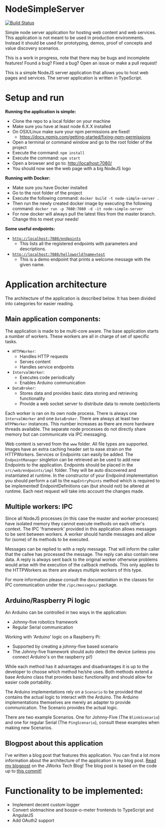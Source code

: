 # NodeSimpleServer

[![Build Status](https://travis-ci.org/ordina-jworks/NodeSimpleServer.svg?branch=master)](https://travis-ci.org/ordina-jworks/NodeSimpleServer)

Simple node server application for hosting web content and web services.
This application is not meant to be used in production environments. 
Instead it should be used for prototyping, demos, proof of concepts and value discovery scenarios.

This is a work in progress, note that there may be bugs and incomplete features! 
Found a bug? Fixed a bug? Open an issue or make a pull request!

This is a simple NodeJS server application that allows you to host web pages and services.
The server application is written in TypeScript.


**Setup and run**
=================

**Running the application is simple:**

- Clone the repo to a local folder on your machine
- Make sure you have at least node 6.X.X installed
- On OSX/Linux make sure your npm permissions are fixed!
  - https://docs.npmjs.com/getting-started/fixing-npm-permissions
- Open a terminal or command window and go to the root folder of the project
- Execute the command: `npm install`
- Execute the command: `npm start`
- Open a browser and go to: [http://localhost:7080/](http://localhost:7080/)
- You should now see the web page with a big NodeJS logo

**Running with Docker:**
- Make sure you have Docker installed
- Go to the root folder of the project
- Execute the following command: `docker build -t node-simple-server .`
- Then run the newly created docker image by executing the following command: `docker run -p 7080:7080 -d -it node-simple-server`
- For now docker will always pull the latest files from the master branch. Change this to meet your needs!

**Some useful endpoints:**

- [`http://localhost:7080/endpoints`](http://localhost:7080/endpoints)
  - This lists all the registered endpoints with parameters and descriptions.
- [`http://localhost:7080/helloworld?name=test`](http://localhost:7080/helloworld/?name=test)
  - This is a demo endpoint that prints a welcome message with the given name.

**Application architecture**
============================
The architecture of the application is described below. It has been divided into categories for easier reading.


**Main application components:**
--------------------------------
The application is made to be multi-core aware. The base application starts a number of workers.
These workers are all in charge of set of specific tasks.

- `HTTPWorker`:
  - Handles HTTP requests
  - Serves content
  - Handles service endpoints
- `IntervalWorker`:
  - Executes code periodically
  - Enables Arduino communication
- `DataBroker`:
  - Stores data and provides basic data storing and retrieving functionality
  - Provide a web socket server to distribute data to remote (web)clients
  
Each worker is ran on its own node process. There is always one `IntervalWorker` and one `DataBroker`.
There are always at least two `HTPPWorker` instances. This number increases as there are more hardware threads available.
The separate node processes do not directly share memory but can communicate via IPC messaging.

Web content is served from the `www` folder. All file types are supported. Images have an extra caching header set to ease strain on the HTTPWorkers.
Services or Endpoints can easily be added. The `EndpointManager` singleton can be retrieved an be used to add new Endpoints to the application.
Endpoints should be placed in the `src/web/endpoints/impl` folder. They will be auto discovered and instantiated at runtime. In the constructor of your Endpoind implementation
you should perform a call to the `mapEntryPoints` method which is required to be implemented! EndpointDefinitions can (but should not) be altered at runtime.
Each next request will take into account the changes made.

**Multiple workers: IPC**
-------------------------
Since all NodeJS processes (in this case the master and worker processes) have isolated memory they cannot execute methods on each other's context.
The IPC 'framework' provided in this application allows messages to be sent between workers. A worker should handle messages and allow for (some) of its methods to be executed.

Messages can be replied to with a reply message. That will inform the caller that the callee has processed the message. The reply can also contain new data.
A reply is always sent back to the original worker otherwise problems would arise with the execution of the callback methods. This only applies to the HTTPWorkers as there are always multiple workers of this type.

For more information please consult the documentation in the classes for IPC communication under the `/ipc/messages/` package.

**Arduino/Raspberry Pi logic**
------------------------------
An Arduino can be controlled in two ways in the application:
- Johnny-five robotics framework
- Regular Serial communication

Working with 'Arduino' logic on a Raspberry Pi:
- Supported by creating a johnny-five based scenario
- The Johnny-five framework should auto detect the device (unless you connect Arduino's on the raspberry pi!)

While each method has it advantages and disadvantages it is up to the developer to choose which method he/she uses.
Both methods extend a base Arduino class that provides basic functionality and should allow for easier code portability.

The Arduino implementations rely on a `Scenario` to be provided that contains the actual logic to interact with the Arduino.
The Arduino implementations themselves are merely an adapter to provide communication. The Scenario provides the actual logic.

There are two example Scenarios. One for Johnny-Five (The `BlinkScenario`) and one for regular Serial (The `PingScenario`),
consult these examples when making new Scenarios.

**Blogpost about this application**
-----------------------------------
I've written a blog post that features this application. You can find a lot more information about the architecture of the application in my blog post.
[Read my blogpost](https://ordina-jworks.github.io/iot/2017/01/21/Node-with-TypeScript.html) on the JWorks Tech Blog!
The blog post is based on the code up to [this commit!](https://github.com/ordina-jworks/NodeSimpleServer/commit/020d9e7a449d4ba939f43e879326a0a77dded220)

**Functionality to be implemented:**
====================================
- Implement decent custom logger
- Convert slotmachine and booze-o-meter frontends to TypeScript and AngularJS
- Add OAuth2 support 
